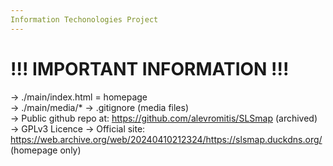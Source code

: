 ```yaml
---
Information Techonologies Project
---
```

!!! IMPORTANT INFORMATION !!!  
===
  -> ./main/index.html = homepage  
  -> ./main/media/* -> .gitignore (media files)  
  -> Public github repo at: https://github.com/alevromitis/SLSmap (archived)  
  -> GPLv3 Licence 
  -> Official site: https://web.archive.org/web/20240410212324/https://slsmap.duckdns.org/ (homepage only)
  
